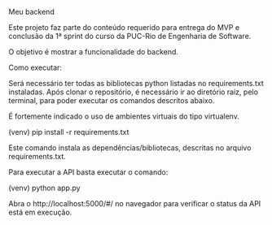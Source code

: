 Meu backend

Este projeto faz parte do conteúdo requerido para entrega do MVP e conclusão da 1ª sprint do curso da PUC-Rio de Engenharia de Software.

O objetivo é mostrar a funcionalidade do backend.

Como executar:

Será necessário ter todas as bibliotecas python listadas no requirements.txt instaladas. Após clonar o repositório, é necessário ir ao diretório raiz, pelo terminal, para poder executar os comandos descritos abaixo.

É fortemente indicado o uso de ambientes virtuais do tipo virtualenv.

(venv) pip install -r requirements.txt

Este comando instala as dependências/bibliotecas, descritas no arquivo requirements.txt.

Para executar a API basta executar o comando:

(venv) python app.py

Abra o http://localhost:5000/#/ no navegador para verificar o status da API está em execução.

